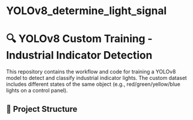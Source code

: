 # YOLOv8_determine_light_signal  

# 🔍 YOLOv8 Custom Training - Industrial Indicator Detection

This repository contains the workflow and code for training a YOLOv8 model to detect and classify industrial indicator lights. The custom dataset includes different states of the same object (e.g., red/green/yellow/blue lights on a control panel).

## 📁 Project Structure


